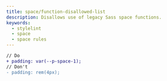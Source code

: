 ```yaml
---
title: space/function-disallowed-list
description: Disallows use of legacy Sass space functions.
keywords:
  - stylelint
  - space
  - space rules
---
```


```diff
// Do
+ padding: var(--p-space-1);
// Don't
- padding: rem(4px);
```
